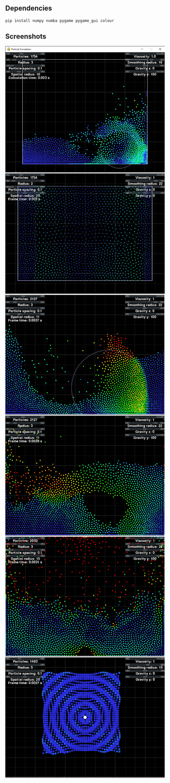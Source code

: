 
## Dependencies
```bash
pip install numpy numba pygame pygame_gui colour
```

## Screenshots
![Simulation](screenshots/simulation.png)
![Simulation](screenshots/wavey.png)
![Simulation](screenshots/wave1.png)
![Simulation](screenshots/wave2.png)
![Simulation](screenshots/teleporter.png)
![Simulation](screenshots/point_force.png)